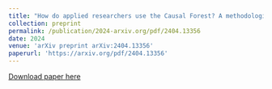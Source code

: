 ```yaml
---
title: "How do applied researchers use the Causal Forest? A methodological review of a method"
collection: preprint
permalink: /publication/2024-arxiv.org/pdf/2404.13356
date: 2024
venue: 'arXiv preprint arXiv:2404.13356'
paperurl: 'https://arxiv.org/pdf/2404.13356'
---
```

[Download paper here](https://arxiv.org/pdf/2404.13356)
